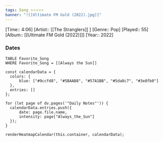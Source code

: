 ```yaml
---
tags: Song ⭐⭐⭐⭐⭐ 
banner: "![[Ultimate FM Gold (2022).jpg]]"
---
```

[Time:: 4:06]
[Artist:: [[The Stranglers]] ]
[Genre:: Pop]
[Played:: 55]
[Album:: [[Ultimate FM Gold (2022)]]]
[Year:: 2022]
### Dates
````dataview
TABLE Favorite_Song
WHERE Favorite_Song = [[Always the Sun]]
````

  ```dataviewjs
const calendarData = { 
	colors: { 
		blue: ["#9ccfd8", "#5BAAB8", "#57A1BB", "#5da8c7", "#3e8fb0"] 
	}, 
	entries: [] 
}; 

for (let page of dv.pages('"Daily Notes"')) { 
	calendarData.entries.push({ 
		date: page.file.name, 
		intensity: page["Always_the_Sun"]
	}); 
} 

renderHeatmapCalendar(this.container, calendarData);
```
